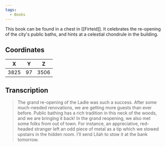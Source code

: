 ```yaml
---
tags:
  - Books
---
```


This book can be found in a chest in [[Firteid]]. It celebrates the re-opening of the city's public baths, and hints at a celestial chondrule in the building.

## Coordinates
| **X** | **Y** | **Z** |
| :---: | :---: | :---: |
| 3825  |  97   | 3506  |

## Transcription
> The grand re-opening of the Ladle was such a success. After some much-needed renovations, we are getting more guests than ever before. Public bathing has a rich tradition in this neck of the woods, and we are bringing it back! In the grand reopening, we also met some folks from out of town. For instance, an appreciative, red-headed stranger left an odd piece of metal as a tip which we stowed upstairs in the hidden room. I’ll send Lilah to stow it at the bank tomorrow.
